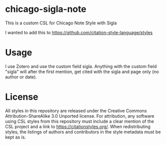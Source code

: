 # chicago-sigla-note
This is a custom CSL for Chicago Note Style with Sigla

I wanted to add this to  https://github.com/citation-style-language/styles

# Usage

I use Zotero and use the custom field sigla. Anything with the custom field "sigla" will after the first mention, get cited with the sigla and page only (no author or date).

# License

All styles in this repository are released under the Creative Commons Attribution-ShareAlike 3.0 Unported license. For attribution, any software using CSL styles from this repository must include a clear mention of the CSL project and a link to https://citationstyles.org/. When redistributing styles, the listings of authors and contributors in the style metadata must be kept as is.
